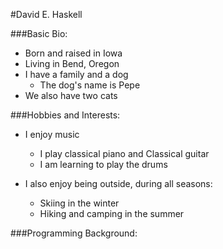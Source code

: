 #David E. Haskell

###Basic Bio:

* Born and raised in Iowa
* Living in Bend, Oregon
* I have a family and a dog
  - The dog's name is Pepe
* We also have two cats

###Hobbies and Interests:

* I enjoy music
  * I play classical piano and Classical guitar
  * I am learning to play the drums

* I also enjoy being outside, during all seasons:
  - Skiing in the winter
  - Hiking and camping in the summer

###Programming Background: